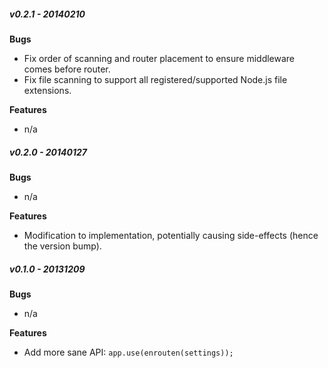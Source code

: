 ##### v0.2.1 - 20140210
**Bugs**
- Fix order of scanning and router placement to ensure middleware comes before router.
- Fix file scanning to support all registered/supported Node.js file extensions.

**Features**
- n/a

##### v0.2.0 - 20140127
**Bugs**
- n/a

**Features**
- Modification to implementation, potentially causing side-effects (hence the version bump).

##### v0.1.0 - 20131209
**Bugs**
- n/a

**Features**
- Add more sane API: `app.use(enrouten(settings));`

